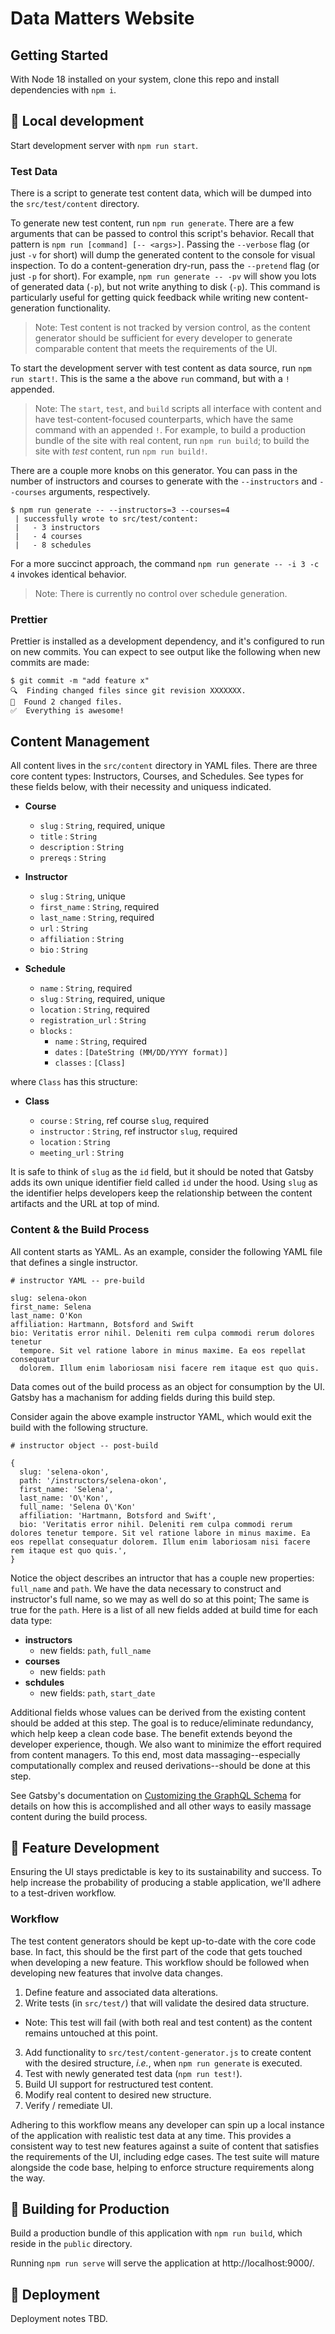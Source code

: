 # Data Matters Website

## Getting Started

With Node 18 installed on your system, clone this repo and install dependencies with `npm i`.

## 🚧 Local development

Start development server with `npm run start`.

### Test Data

There is a script to generate test content data, which will be dumped into the `src/test/content` directory.

To generate new test content, run `npm run generate`.
There are a few arguments that can be passed to control this script's behavior.
Recall that pattern is `npm run [command] [-- <args>]`.
Passing the `--verbose` flag (or just `-v` for short) will dump the generated content to the console for visual inspection.
To do a content-generation dry-run, pass the `--pretend` flag (or just `-p` for short).
For example, `npm run generate -- -pv` will show you lots of generated data (`-p`), but not write anything to disk (`-p`).
This command is particularly useful for getting quick feedback while writing new content-generation functionality.

> Note: Test content is not tracked by version control, as the content generator should be sufficient for every developer to generate comparable content that meets the requirements of the UI.

To start the development server with test content as data source, run `npm run start!`.
This is the same a the above `run` command, but with a `!` appended.

> Note: The `start`, `test`, and `build` scripts all interface with content and have test-content-focused counterparts,
> which have the same command with an appended `!`. For example, to build a production bundle of the site with real
> content, run `npm run build`; to build the site with _test_ content, run `npm run build!`.

There are a couple more knobs on this generator. You can pass in the number of instructors and courses to generate with the `--instructors` and `--courses` arguments, respectively.

```
$ npm run generate -- --instructors=3 --courses=4
 | successfully wrote to src/test/content:
 |   - 3 instructors
 |   - 4 courses
 |   - 8 schedules
```

For a more succinct approach, the command `npm run generate -- -i 3 -c 4` invokes identical behavior.

> Note: There is currently no control over schedule generation.

### Prettier

Prettier is installed as a development dependency, and it's configured to run on new commits.
You can expect to see output like the following when new commits are made:

```
$ git commit -m "add feature x"
🔍  Finding changed files since git revision XXXXXXX.
🎯  Found 2 changed files.
✅  Everything is awesome!
```

## Content Management

All content lives in the `src/content` directory in YAML files.
There are three core content types: Instructors, Courses, and Schedules.
See types for these fields below, with their necessity and uniquess indicated.

- **Course**

  - `slug` : `String`, required, unique
  - `title` : `String`
  - `description` : `String`
  - `prereqs` : `String`

- **Instructor**

  - `slug` : `String`, unique
  - `first_name` : `String`, required
  - `last_name` : `String`, required
  - `url` : `String`
  - `affiliation` : `String`
  - `bio` : `String`

- **Schedule**
  - `name` : `String`, required
  - `slug` : `String`, required, unique
  - `location` : `String`, required
  - `registration_url` : `String`
  - `blocks` :
    - `name` : `String`, required
    - `dates` : `[DateString (MM/DD/YYYY format)]`
    - `classes` : `[Class]`

where `Class` has this structure:

- **Class**

  - `course` : `String`, ref course `slug`, required
  - `instructor` : `String`, ref instructor `slug`, required
  - `location` : `String`
  - `meeting_url` : `String`

It is safe to think of `slug` as the `id` field, but it should be noted that Gatsby adds its own unique identifier field called `id` under the hood.
Using `slug` as the identifier helps developers keep the relationship between the content artifacts and the URL at top of mind.

### Content & the Build Process

All content starts as YAML. As an example, consider the following YAML file that defines a single instructor.

```
# instructor YAML -- pre-build

slug: selena-okon
first_name: Selena
last_name: O'Kon
affiliation: Hartmann, Botsford and Swift
bio: Veritatis error nihil. Deleniti rem culpa commodi rerum dolores tenetur
  tempore. Sit vel ratione labore in minus maxime. Ea eos repellat consequatur
  dolorem. Illum enim laboriosam nisi facere rem itaque est quo quis.
```

Data comes out of the build process as an object for consumption by the UI.
Gatsby has a machanism for adding fields during this build step.

Consider again the above example instructor YAML, which would exit the build with the following structure.

```
# instructor object -- post-build

{
  slug: 'selena-okon',
  path: '/instructors/selena-okon',
  first_name: 'Selena',
  last_name: 'O\'Kon',
  full_name: 'Selena O\'Kon'
  affiliation: 'Hartmann, Botsford and Swift',
  bio: 'Veritatis error nihil. Deleniti rem culpa commodi rerum dolores tenetur tempore. Sit vel ratione labore in minus maxime. Ea eos repellat consequatur dolorem. Illum enim laboriosam nisi facere rem itaque est quo quis.',
}
```

Notice the object describes an intructor that has a couple new properties: `full_name` and `path`.
We have the data necessary to construct and instructor's full name, so we may as well do so at this point;
The same is true for the `path`. Here is a list of all new fields added at build time for each data type:

- **instructors**
  - new fields: `path`, `full_name`
- **courses**
  - new fields: `path`
- **schdules**
  - new fields: `path`, `start_date`

Additional fields whose values can be derived from the existing content should be added at this step.
The goal is to reduce/eliminate redundancy, which help keep a clean code base. The benefit extends beyond the developer experience, though.
We also want to minimize the effort required from content managers.
To this end, most data massaging--especially computationally complex and reused derivations--should be done at this step.

See Gatsby's documentation on [Customizing the GraphQL Schema](https://www.gatsbyjs.com/docs/reference/graphql-data-layer/schema-customization/) for details on how this is accomplished and
all other ways to easily massage content during the build process.

## 🔨 Feature Development

Ensuring the UI stays predictable is key to its sustainability and success.
To help increase the probability of producing a stable application, we'll adhere to a test-driven workflow.

### Workflow

The test content generators should be kept up-to-date with the core code base.
In fact, this should be the first part of the code that gets touched when developing a new feature.
This workflow should be followed when developing new features that involve data changes.

1. Define feature and associated data alterations.
2. Write tests (in `src/test/`) that will validate the desired data structure.

- Note: This test will fail (with both real and test content) as the content remains untouched at this point.

3. Add functionality to `src/test/content-generator.js` to create content with the desired structure, _i.e._, when `npm run generate` is executed.
4. Test with newly generated test data (`npm run test!`).
5. Build UI support for restructured test content.
6. Modify real content to desired new structure.
7. Verify / remediate UI.

Adhering to this workflow means any developer can spin up a local instance of the application with realistic test data at any time.
This provides a consistent way to test new features against a suite of content that satisfies the requirements of the UI, including edge cases.
The test suite will mature alongside the code base, helping to enforce structure requirements along the way.

## 🎁 Building for Production

Build a production bundle of this application with `npm run build`, which reside in the `public` directory.

Running `npm run serve` will serve the application at http://localhost:9000/.

## 🚀 Deployment

Deployment notes TBD.
